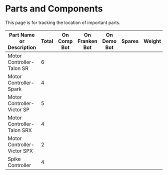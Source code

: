 # Parts and Components
This page is for tracking the location of important parts.

| Part Name or Description | Total  | On Comp Bot | On Franken Bot | On Demo Bot| Spares | Weight | List Price | How Acquired |
-------------------------- | ----- | ----------- | --------------- | --------- | -------- | -------- | -------- | -------- |
| Motor Controller- Talon SR | 6 |
| Motor Controller- Spark  | 4 |
| Motor Controller- Victor SP | 5 |
| Motor Controller- Talon SRX | 4 |
| Motor Controller- Victor SPX | 2 |
| Spike Controller | 4 |

